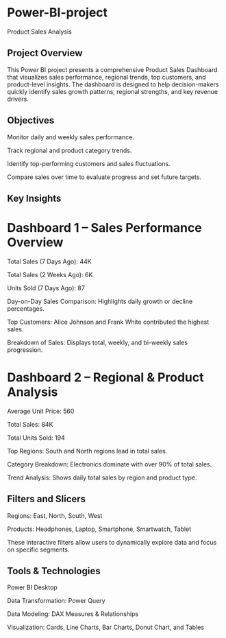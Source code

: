 # Power-BI-project
Product Sales Analysis

## Project Overview

This Power BI project presents a comprehensive Product Sales Dashboard that visualizes sales performance, regional trends, top customers, and product-level insights. 
The dashboard is designed to help decision-makers quickly identify sales growth patterns, regional strengths, and key revenue drivers.

## Objectives

Monitor daily and weekly sales performance.

Track regional and product category trends.

Identify top-performing customers and sales fluctuations.

Compare sales over time to evaluate progress and set future targets.

## Key Insights
# Dashboard 1 – Sales Performance Overview

Total Sales (7 Days Ago): 44K

Total Sales (2 Weeks Ago): 6K

Units Sold (7 Days Ago): 87

Day-on-Day Sales Comparison: Highlights daily growth or decline percentages.

Top Customers: Alice Johnson and Frank White contributed the highest sales.

Breakdown of Sales: Displays total, weekly, and bi-weekly sales progression.

# Dashboard 2 – Regional & Product Analysis

Average Unit Price: 560

Total Sales: 84K

Total Units Sold: 194

Top Regions: South and North regions lead in total sales.

Category Breakdown: Electronics dominate with over 90% of total sales.

Trend Analysis: Shows daily total sales by region and product type.

## Filters and Slicers

Regions: East, North, South, West

Products: Headphones, Laptop, Smartphone, Smartwatch, Tablet

These interactive filters allow users to dynamically explore data and focus on specific segments.

## Tools & Technologies

Power BI Desktop

Data Transformation: Power Query

Data Modeling: DAX Measures & Relationships

Visualization: Cards, Line Charts, Bar Charts, Donut Chart, and Tables


